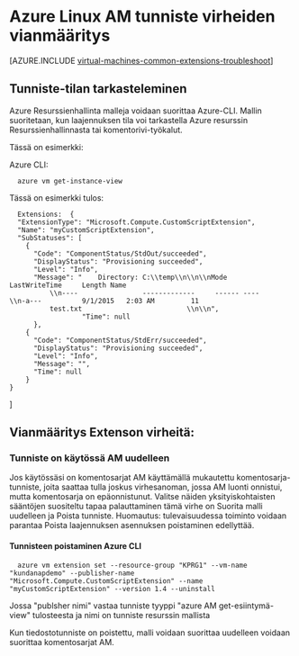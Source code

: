 <properties
   pageTitle="Linux AM tunniste virheiden vianmääritys | Microsoft Azure"
   description="Lisätietoja Azure Linux AM tunniste virheiden vianmääritys"
   services="virtual-machines-linux"
   documentationCenter=""
   authors="kundanap"
   manager="timlt"
   editor=""
   tags="top-support-issue,azure-resource-manager"/>

<tags
   ms.service="virtual-machines-linux"
   ms.devlang="na"
   ms.topic="support-article"
   ms.tgt_pltfrm="vm-linux"
   ms.workload="infrastructure-services"
   ms.date="03/29/2016"
   ms.author="kundanap"/>

# <a name="troubleshooting-azure-linux-vm-extension-failures"></a>Azure Linux AM tunniste virheiden vianmääritys

[AZURE.INCLUDE [virtual-machines-common-extensions-troubleshoot](../../includes/virtual-machines-common-extensions-troubleshoot.md)]

## <a name="viewing-extension-status"></a>Tunniste-tilan tarkasteleminen
Azure Resurssienhallinta malleja voidaan suorittaa Azure-CLI. Mallin suoritetaan, kun laajennuksen tila voi tarkastella Azure resurssin Resurssienhallinnasta tai komentorivi-työkalut.

Tässä on esimerkki:

Azure CLI:

      azure vm get-instance-view


Tässä on esimerkki tulos:

      Extensions:  {
      "ExtensionType": "Microsoft.Compute.CustomScriptExtension",
      "Name": "myCustomScriptExtension",
      "SubStatuses": [
        {
          "Code": "ComponentStatus/StdOut/succeeded",
          "DisplayStatus": "Provisioning succeeded",
          "Level": "Info",
          "Message": "    Directory: C:\\temp\\n\\n\\nMode                LastWriteTime     Length Name
              \\n----                -------------     ------ ----                              \\n-a---          9/1/2015   2:03 AM         11
              test.txt                          \\n\\n",
                      "Time": null
          },
        {
          "Code": "ComponentStatus/StdErr/succeeded",
          "DisplayStatus": "Provisioning succeeded",
          "Level": "Info",
          "Message": "",
          "Time": null
        }
    }
  ]

## <a name="troubleshooting-extenson-failures"></a>Vianmääritys Extenson virheitä:

### <a name="re-running-the-extension-on-the-vm"></a>Tunniste on käytössä AM uudelleen

Jos käytössäsi on komentosarjat AM käyttämällä mukautettu komentosarja-tunniste, joita saattaa tulla joskus virhesanoman, jossa AM luonti onnistui, mutta komentosarja on epäonnistunut. Valitse näiden yksityiskohtaisten sääntöjen suositeltu tapaa palauttaminen tämä virhe on Suorita malli uudelleen ja Poista tunniste.
Huomautus: tulevaisuudessa toiminto voidaan parantaa Poista laajennuksen asennuksen poistaminen edellyttää.

#### <a name="remove-the-extension-from-azure-cli"></a>Tunnisteen poistaminen Azure CLI

      azure vm extension set --resource-group "KPRG1" --vm-name "kundanapdemo" --publisher-name "Microsoft.Compute.CustomScriptExtension" --name "myCustomScriptExtension" --version 1.4 --uninstall

Jossa "publsher nimi" vastaa tunniste tyyppi "azure AM get-esiintymä-view" tulosteesta ja nimi on tunniste resurssin mallista

Kun tiedostotunniste on poistettu, malli voidaan suorittaa uudelleen voidaan suorittaa komentosarjat AM.
